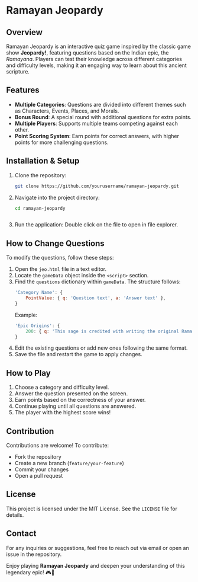 # Ramayan Jeopardy

## Overview
Ramayan Jeopardy is an interactive quiz game inspired by the classic game show **Jeopardy!**, featuring questions based on the Indian epic, the *Ramayana*. Players can test their knowledge across different categories and difficulty levels, making it an engaging way to learn about this ancient scripture.

## Features
- **Multiple Categories**: Questions are divided into different themes such as Characters, Events, Places, and Morals.
- **Bonus Round**: A special round with additional questions for extra points.
- **Multiple Players**: Supports multiple teams competing against each other.
- **Point Scoring System**: Earn points for correct answers, with higher points for more challenging questions.

## Installation & Setup
1. Clone the repository:
   ```sh
   git clone https://github.com/yourusername/ramayan-jeopardy.git
   ```
2. Navigate into the project directory:
   ```sh
   cd ramayan-jeopardy
   ``` 
   ```
3. Run the application:
   Double click on the file to open in file explorer. 

## How to Change Questions
To modify the questions, follow these steps:
1. Open the `jeo.html` file in a text editor.
2. Locate the `gameData` object inside the `<script>` section.
3. Find the `questions` dictionary within `gameData`. The structure follows:
   ```js
   'Category Name': {
       PointValue: { q: 'Question text', a: 'Answer text' },
   }
   ```
   Example:
   ```js
   'Epic Origins': {
       200: { q: 'This sage is credited with writing the original Ramayan', a: 'Valmiki' },
   }
   ```
4. Edit the existing questions or add new ones following the same format.
5. Save the file and restart the game to apply changes.

## How to Play
1. Choose a category and difficulty level.
2. Answer the question presented on the screen.
3. Earn points based on the correctness of your answer.
4. Continue playing until all questions are answered.
5. The player with the highest score wins!

## Contribution
Contributions are welcome! To contribute:
- Fork the repository
- Create a new branch (`feature/your-feature`)
- Commit your changes
- Open a pull request

## License
This project is licensed under the MIT License. See the `LICENSE` file for details.

## Contact
For any inquiries or suggestions, feel free to reach out via email or open an issue in the repository.

Enjoy playing **Ramayan Jeopardy** and deepen your understanding of this legendary epic! 🎮📖

